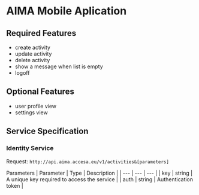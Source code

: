 # AIMA Mobile Aplication

## Required Features
- create activity
- update activity
- delete activity
- show a message when list is empty
- logoff

## Optional Features
- user profile view
- settings view

## Service Specification

### Identity Service

Request:
`http://api.aima.accesa.eu/v1/activities&[parameters]`

Parameters
| Parameter | Type | Description |
| --- | --- | --- |
| key | string | A unique key required to access the service |
| auth | string | Authentication token |

